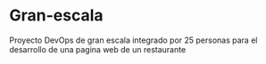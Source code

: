 # Gran-escala
Proyecto DevOps de gran escala integrado por 25 personas para el desarrollo de una pagina web de un restaurante
